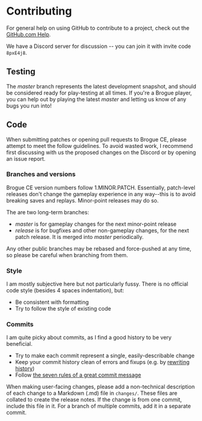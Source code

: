 Contributing
============

For general help on using GitHub to contribute to a project, check out the
[GitHub.com Help][1].

We have a Discord server for discussion -- you can join it with invite code
`8pxE4j8`.

## Testing

The *master* branch represents the latest development snapshot, and should be
considered ready for play-testing at all times. If you're a Brogue player, you
can help out by playing the latest *master* and letting us know of any bugs you
run into!

## Code

When submitting patches or opening pull requests to Brogue CE, please
attempt to meet the follow guidelines. To avoid wasted work, I recommend
first discussing with us the proposed changes on the Discord or by opening
an issue report.

### Branches and versions

Brogue CE version numbers follow 1.MINOR.PATCH. Essentially, patch-level
releases don't change the gameplay experience in any way--this is to avoid
breaking saves and replays. Minor-point releases may do so.

The are two long-term branches:

* *master* is for gameplay changes for the next minor-point release
* *release* is for bugfixes and other non-gameplay changes, for the next patch
  release. It is merged into *master* periodically.

Any other public branches may be rebased and force-pushed at any time, so please
be careful when branching from them.

### Style

I am mostly subjective here but not particularly fussy. There is no official
code style (besides 4 spaces indentation), but:

- Be consistent with formatting
- Try to follow the style of existing code

### Commits

I am quite picky about commits, as I find a good history to be very beneficial.

- Try to make each commit represent a single, easily-describable change
- Keep your commit history clean of errors and fixups (e.g. by [rewriting
history][2])
- Follow [the seven rules of a great commit message][3]

When making user-facing changes, please add a non-technical description of each
change to a Markdown (.md) file in `changes/`. These files are collated to
create the release notes. If the change is from one commit, include this file in
it. For a branch of multiple commits, add it in a separate commit.

[1]: https://help.github.com/en/github
[2]: https://git-scm.com/book/en/v2/Git-Tools-Rewriting-History
[3]: https://chris.beams.io/posts/git-commit/#seven-rules
